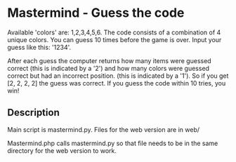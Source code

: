 # Mastermind - Guess the code
Available 'colors' are: 1,2,3,4,5,6.
The code consists of a combination of 4 unique colors.
You can guess 10 times before the game is over.
Input your guess like this: '1234'.

After each guess the computer returns how many items were guessed correct (this is indicated by a '2')
and how many colors were guessed correct but had an incorrect position. (this is indicated by a '1').
So if you get [2, 2, 2, 2] the guess was correct.
If you guess the code within 10 tries, you win!

Description
-----------
Main script is mastermind.py.
Files for the web version are in web/

Mastermind.php calls mastermind.py so that file needs to be in the same directory for the web version to work.
